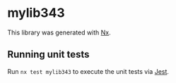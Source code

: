 # mylib343

This library was generated with [Nx](https://nx.dev).

## Running unit tests

Run `nx test mylib343` to execute the unit tests via [Jest](https://jestjs.io).
